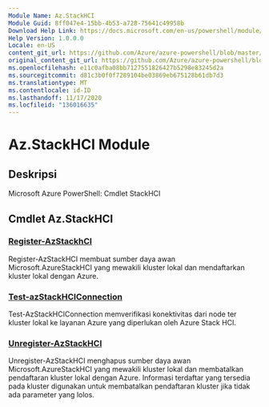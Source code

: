 ```yaml
---
Module Name: Az.StackHCI
Module Guid: 8ff047e4-15bb-4b53-a728-75641c49958b
Download Help Link: https://docs.microsoft.com/en-us/powershell/module/az.StackHCI
Help Version: 1.0.0.0
Locale: en-US
content_git_url: https://github.com/Azure/azure-powershell/blob/master/src/StackHCI/help/Az.StackHCI.md
original_content_git_url: https://github.com/Azure/azure-powershell/blob/master/src/StackHCI/help/Az.StackHCI.md
ms.openlocfilehash: e11c0afba08bb7127551826427b5298e83245d2a
ms.sourcegitcommit: d81c3b0f0f7289104be03869eb675128b61db7d3
ms.translationtype: MT
ms.contentlocale: id-ID
ms.lasthandoff: 11/17/2020
ms.locfileid: "136016635"
---
```

# Az.StackHCI Module
## Deskripsi
Microsoft Azure PowerShell: Cmdlet StackHCI

## Cmdlet Az.StackHCI
### [Register-AzStackhCI](Register-AzStackHCI.md)
Register-AzStackHCI membuat sumber daya awan Microsoft.AzureStackHCI yang mewakili kluster lokal dan mendaftarkan kluster lokal dengan Azure.

### [Test-azStackHCIConnection](Test-AzStackHCIConnection.md)
Test-AzStackHCIConnection memverifikasi konektivitas dari node ter kluster lokal ke layanan Azure yang diperlukan oleh Azure Stack HCI.

### [Unregister-AzStackHCI](Unregister-AzStackHCI.md)
Unregister-AzStackHCI menghapus sumber daya awan Microsoft.AzureStackHCI yang mewakili kluster lokal dan membatalkan pendaftaran kluster lokal dengan Azure.
Informasi terdaftar yang tersedia pada kluster digunakan untuk membatalkan pendaftaran kluster jika tidak ada parameter yang lolos.

